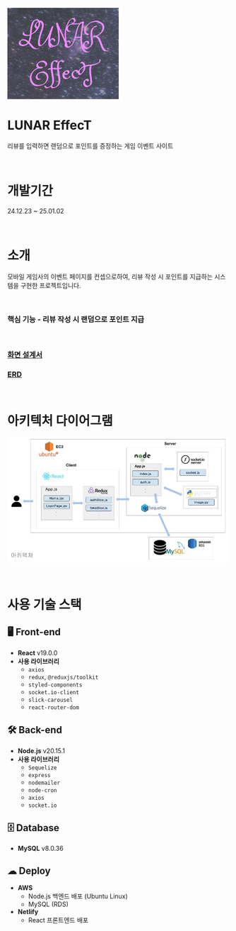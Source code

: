 ![LUNAR EffecT](https://github.com/000Lee/reactNode/blob/main/game-frontend/public/images/logo.png)
# LUNAR EffecT

리뷰를 입력하면 랜덤으로 포인트를 증정하는 게임 이벤트 사이트

<br/>

# 개발기간

24.12.23 ~ 25.01.02

<br/>

# 소개

모바일 게임사의 이벤트 페이지를 컨셉으로하여, 리뷰 작성 시 포인트를 지급하는 시스템을 구현한 프로젝트입니다.

<br/>

### 핵심 기능 - 리뷰 작성 시 랜덤으로 포인트 지급

<br/>


### [화면 설계서](https://www.figma.com/design/jxkNxGpNvaEImUc9SaWy3g/React-Nodejs-%EA%B0%9C%EC%9D%B8-%ED%94%84%EB%A1%9C%EC%A0%9D%ED%8A%B8?node-id=0-1&t=FRsKCpzPLPgvv4TP-1)

### [ERD](https://www.erdcloud.com/d/7PQfv2Jjfnz6miQMu)

<br/>

# 아키텍처 다이어그램
![아키텍처 다이어그램](https://github.com/ggumugi/studyming-frontend/blob/main/public/img/%EC%95%84%ED%82%A4%ED%85%8D%EC%B3%90.webp)

<br/>

# 사용 기술 스택  

## 🖥 Front-end  
- **React** v19.0.0  
- **사용 라이브러리**  
  - `axios`  
  - `redux`, `@reduxjs/toolkit`  
  - `styled-components`  
  - `socket.io-client`  
  - `slick-carousel`  
  - `react-router-dom`  

## 🛠 Back-end  
- **Node.js** v20.15.1  
- **사용 라이브러리**  
  - `Sequelize`  
  - `express`  
  - `nodemailer`  
  - `node-cron`  
  - `axios`  
  - `socket.io`  

## 🗄 Database  
- **MySQL** v8.0.36  

## ☁ Deploy
- **AWS**  
  - Node.js 백엔드 배포 (Ubuntu Linux)  
  - MySQL (RDS)  
- **Netlify**  
  - React 프론트엔드 배포  


